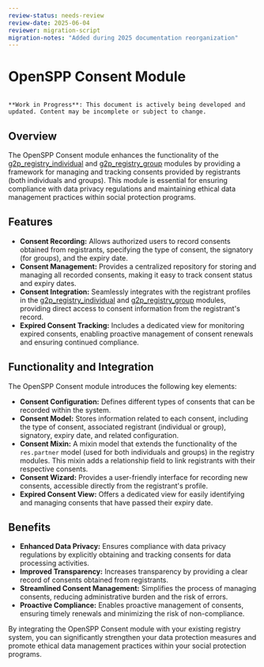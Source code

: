 ```yaml
---
review-status: needs-review
review-date: 2025-06-04
reviewer: migration-script
migration-notes: "Added during 2025 documentation reorganization"
---
```


# OpenSPP Consent Module

```{warning}

**Work in Progress**: This document is actively being developed and updated. Content may be incomplete or subject to change.
```

## Overview

The OpenSPP Consent module enhances the functionality of the [g2p_registry_individual](g2p_registry_individual) and [g2p_registry_group](g2p_registry_group) modules by providing a framework for managing and tracking consents provided by registrants (both individuals and groups). This module is essential for ensuring compliance with data privacy regulations and maintaining ethical data management practices within social protection programs.

## Features

* **Consent Recording:** Allows authorized users to record consents obtained from registrants, specifying the type of consent, the signatory (for groups), and the expiry date.
* **Consent Management:** Provides a centralized repository for storing and managing all recorded consents, making it easy to track consent status and expiry dates.
* **Consent Integration:** Seamlessly integrates with the registrant profiles in the [g2p_registry_individual](g2p_registry_individual) and [g2p_registry_group](g2p_registry_group) modules, providing direct access to consent information from the registrant's record.
* **Expired Consent Tracking:** Includes a dedicated view for monitoring expired consents, enabling proactive management of consent renewals and ensuring continued compliance.

## Functionality and Integration

The OpenSPP Consent module introduces the following key elements:

* **Consent Configuration:** Defines different types of consents that can be recorded within the system. 
* **Consent Model:** Stores information related to each consent, including the type of consent, associated registrant (individual or group), signatory, expiry date, and related configuration.
* **Consent Mixin:** A mixin model that extends the functionality of the `res.partner` model (used for both individuals and groups) in the registry modules. This mixin adds a relationship field to link registrants with their respective consents.
* **Consent Wizard:** Provides a user-friendly interface for recording new consents, accessible directly from the registrant's profile.
* **Expired Consent View:** Offers a dedicated view for easily identifying and managing consents that have passed their expiry date.

## Benefits

* **Enhanced Data Privacy:** Ensures compliance with data privacy regulations by explicitly obtaining and tracking consents for data processing activities.
* **Improved Transparency:** Increases transparency by providing a clear record of consents obtained from registrants.
* **Streamlined Consent Management:** Simplifies the process of managing consents, reducing administrative burden and the risk of errors.
* **Proactive Compliance:** Enables proactive management of consents, ensuring timely renewals and minimizing the risk of non-compliance.

By integrating the OpenSPP Consent module with your existing registry system, you can significantly strengthen your data protection measures and promote ethical data management practices within your social protection programs.
